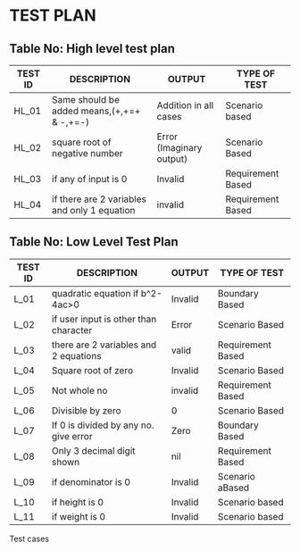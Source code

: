 # TEST PLAN
## Table No: High level test plan 

| TEST ID | DESCRIPTION | OUTPUT |   TYPE OF TEST    |
|---------|-------------|--------|--------------|
| HL_01|Same  should be added means,(+,+=+ & -,+=-) | Addition in all cases | Scenario based |
|       HL_02  |   square root of negative number |  Error (Imaginary output) | Scenario Based |
|      HL_03        |  if any of input is 0         |    Invalid        |    Requirement Based          |
|        HL_04       |      if there are 2 variables and only 1 equation        |  invalid            |        Requirement Based         |




    
       
       
## Table No: Low Level Test Plan

| TEST ID | DESCRIPTION | OUTPUT |   TYPE OF TEST    |
|---------|-------------|--------|-------------------|
| L_01|quadratic equation if b^2-4ac>0 | Invalid  |Boundary Based
|       L_02  |   if user input is other than character |  Error  | Scenario Based |
|      L_03        |  there are 2 variables and 2 equations       |    valid       |    Requirement Based          |
|        L_04       |      Square root of zero | Invalid        |       Scenario Based      |
|       L_05                        |   Not whole no                        |   invalid         |   Requirement Based            |
|   L_06                               |   Divisible by zero                 |   0                   |        Scenario Based                          |
|      L_07      | If 0 is divided by any no. give error                    |  Zero         |           Boundary Based         |  
|         L_08         | Only 3 decimal digit shown                   |    nil              |    Requirement Based       |
| L_09     |    if denominator is 0                  |  Invalid                 |   Scenario aBased                 |
| L_10     |    if height is 0                       |  Invalid                 |   Scenario based                  |
| L_11     |    if weight is 0                       |  Invalid                 |   Scenario based                  |
Test cases
